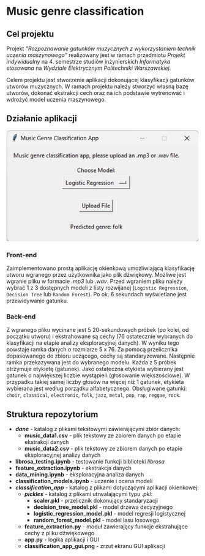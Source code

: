 # Music genre classification
## Cel projektu
Projekt *"Rozpoznawanie gatunków muzycznych z wykorzystaniem technik uczenia maszynowego"* realizowany jest w ramach przedmiotu *Projekt indywidualny* na 4. semestrze studiów inżynierskich *Informatyka stosowana* na *Wydziale Elektrycznym Politechniki Warszawskiej*.

Celem projektu jest stworzenie aplikacji dokonującej klasyfikacji gatunków utworów muzycznych. W ramach projektu należy stworzyć własną bazę utworów, dokonać ekstrakcji cech oraz na ich podstawie wytrenować i wdrożyć model uczenia maszynowego.
## Działanie aplikacji
![alt text](https://github.com/lamachan/music_genre_classification/blob/main/classification_app/classification_app_gui.png?raw=true)
### Front-end
Zaimplementowano prostą aplikację okienkową umożliwiającą klasyfikację utworu wgranego przez użytkownika jako plik dźwiękowy. Możliwe jest wgranie pliku w formacie *.mp3* lub *.wav*. Przed wgraniem pliku należy wybrać 1 z 3 dostępnych modeli z listy rozwijanej (`Logistic Regression`, `Decision Tree` lub `Random Forest`). Po ok. 6 sekundach wyświetlane jest przewidywanie gatunku.
### Back-end
Z wgranego pliku wycinane jest 5 20-sekundowych próbek (po kolei, od początku utworu) i ekstrahowane są cechy (76 ostatecznie wybranych do klasyfikacji na etapie analizy eksploracyjnej danych). W wyniku tego powstaje ramka danych o rozmiarze 5 x 76. Za pomocą przelicznika dopasowanego do zbioru uczącego, cechy są standaryzowane. Następnie ramka przekazywana jest do wybranego modelu. Każda z 5 próbek otrzymuje etykietę (gatunek). Jako ostateczna etykieta wybierany jest gatunek o największej liczbie wystąpień (głosowanie większościowe). W przypadku takiej samej liczby głosów na więcej niż 1 gatunek, etykieta wybierana jest według porządku alfabetycznego. Obsługiwane gatunki: `choir`, `classical`, `electronic`, `folk`, `jazz`, `metal`, `pop`, `rap`, `reggae`, `rock`.

## Struktura repozytorium
* *__dane__* - katalog z plikami tekstowymi zawierającymi zbiór danych:
	* __music_data1.csv__ - plik tekstowy ze zbiorem danych po etapie ekstrakcji danych
	* __music_data2.csv__ - plik tekstowy ze zbiorem danych po etapie eksploracyjnej analizy danych
* __librosa_testing.ipynb__ - testowanie funkcji biblioteki *librosa*
* __feature_extraction.ipynb__ - ekstrakcja danych
* __data_mining.ipynb__ - eksploracyjna analiza danych
* __classification_models.ipynb__ - uczenie i ocena modeli
* *__classification_app__* - katalog z plikami dotyczącymi aplikacji okienkowej:
	* *__pickles__* - katalog z plikami utrwalającymi typu *.pkl*:
		* __scaler.pkl__ - przelicznik dokonujący standaryzacji
		* __decision_tree_model.pkl__ - model drzewa decyzyjnego
		* __logistic_regression_model.pkl__ - model regresji logistycznej
		* __random_forest_model.pkl__ - model lasu losowego
	* __feature_extraction.py__ - moduł zawierający funkcje ekstrahujące cechy z pliku dźwiękowego
	* __app.py__ - logika aplikacji i GUI
	* __classification_app_gui.png__ - zrzut ekranu GUI aplikacji
